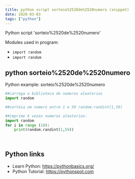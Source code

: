 ```yaml
---
title: python script sorteio%2520de%2520numero (snippet)
date: 2020-03-03
tags: ["python"]
---
```

Python script 'sorteio%2520de%2520numero'


Modules used in program: 
* `import random `
* `import random`

## python sorteio%2520de%2520numero

Python example: sorteio%2520de%2520numero

```python
##carrega a biblioteca de numeros aleatorios
import random

##sorteia um numero entre 1 e 59 random.randint(1,59)

##imprime 6 vezes numeros aleatorios:
import random 
for i in range (10):
    print(random.randint(1,59))
   
 

```

## Python links

- Learn Python: https://pythonbasics.org/
- Python Tutorial: https://pythonspot.com
